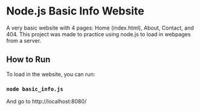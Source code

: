 # Node.js Basic Info Website

A very basic website with 4 pages: Home (index.html), About, Contact, and 404.
This project was made to practice using node.js to load in webpages from a server.

## How to Run
To load in the website, you can run:
### `node basic_info.js`
And go to http://localhost:8080/
